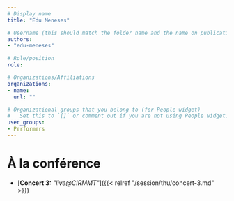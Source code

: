 ```yaml
---
# Display name
title: "Edu Meneses"

# Username (this should match the folder name and the name on publications)
authors:
- "edu-meneses"

# Role/position
role:

# Organizations/Affiliations
organizations:
- name: 
  url: ""

# Organizational groups that you belong to (for People widget)
#   Set this to `[]` or comment out if you are not using People widget.
user_groups:
- Performers
---
```


<!--
# À propos

Elit exercitation eu occaecat velit ad.
-->

# À la conférence

- [**Concert 3:** *"live@CIRMMT"*]({{< relref "/session/thu/concert-3.md" >}})